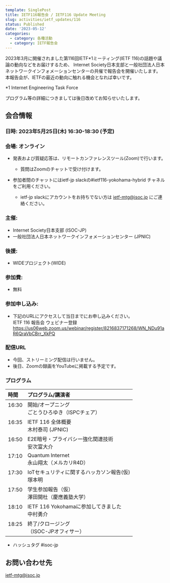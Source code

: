 ```yaml
---
template: SinglePost
title: IETF116報告会 / IETF116 Update Meeting
slug: activities/ietf_updates/116
status: Published
date: '2023-05-12'
categories:
  - category: 各種活動
  - category: IETF報告会
---
```


2023年3月に開催されました第116回IETF*1ミーティング(IETF 116)の話題や議論の動向などをお届けするため、 Internet Society日本支部と一般社団法人日本ネットワークインフォメーションセンターの共催で報告会を開催いたします。 本報告会が、IETFの最近の動向に触れる機会となれば幸いです。 

*1 Internet Engineering Task Force

プログラム等の詳細につきましては後日改めてお知らせいたします。 

## 会合情報


### 日時: 2023年5月25日(木) 16:30-18:30 (予定)


### 会場: オンライン

*  発表および質疑応答は、リモートカンファレンスツール(Zoom)で行います。
   * 質問はZoomのチャットで受け付けます。

* 参加者間のチャットにはietf-jp slackの#ietf116-yokohama-hybrid チャネルをご利用ください。
   * ietf-jp slackにアカウントをお持ちでない方は ietf-mtg@isoc.jp にご連絡ください。


### 主催:
*  Internet Society日本支部 (ISOC-JP)
*  一般社団法人日本ネットワークインフォメーションセンター (JPNIC) 


### 後援:
*  WIDEプロジェクト(WIDE)


### 参加費:
*  無料

### 参加申し込み:

* 下記のURLにアクセスして当日までにお申し込みください。<br>
IETF 116 報告会 ウェビナー登録<br>
https://us06web.zoom.us/webinar/register/8216837171268/WN_NDu91aR6QraVbCBrr_XkPQ

### 配信URL
*  今回、ストリーミング配信は行いません。
*  後日、Zoomの録画をYouTubeに掲載する予定です。

### プログラム

| 時間 | プログラム/講演者 | 
|:---------|:---------------------------------------------------|
|  16:30  <br><br>| 開始/オープニング<br>ごとうひろゆき（ISPCチェア） | 
|  16:35  <br><br>| IETF 116 全体概要 <br> 木村泰司 (JPNIC) |  |
|  16:50  <br><br>| E2E暗号・プライバシー強化関連技術 <br> 安次富大介 | 
|  17:10  <br><br>| Quantum Internet <br> 永山翔太（メルカリR4D） | 
|  17:30  <br><br>| IoTセキュリティに関するハッカソン報告(仮) <br> 塚本明 |
|  17:50  <br><br>| 学生参加報告（仮）<br> 澤田開杜（慶應義塾大学） | 
|  18:10  <br><br>| IETF 116 Yokohamaに参加してきました <br> 中村勇介 | 
|  18:25  <br><br>| 終了/クロージング <br>（ISOC-JPオフィサー）|

* ハッシュタグ  #isoc-jp

## お問い合わせ先
ietf-mtg@isoc.jp
